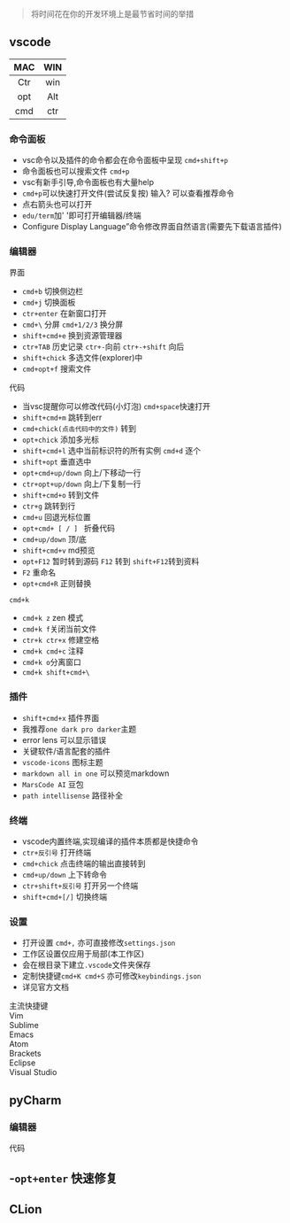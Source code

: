 > 将时间花在你的开发环境上是最节省时间的举措

## vscode

|MAC|WIN|
:----:|:----:|
|Ctr|win|
|opt|Alt|
|cmd|ctr|

### 命令面板

- vsc命令以及插件的命令都会在命令面板中呈现 `cmd+shift+p`
- 命令面板也可以搜索文件 `cmd+p`
- vsc有新手引导,命令面板也有大量help
- `cmd+p`可以快速打开文件(尝试反复按) 输入? 可以查看推荐命令
- 点右箭头也可以打开
- `edu/term`加' '即可打开编辑器/终端
- Configure Display Language”命令修改界面自然语言(需要先下载语言插件)

### 编辑器

界面

- `cmd+b` 切换侧边栏
- `cmd+j` 切换面板
- `ctr+enter` 在新窗口打开
- `cmd+\` 分屏 `cmd+1/2/3` 换分屏
- `shift+cmd+e` 换到资源管理器
- `ctr+TAB` 历史记录 `ctr+-`向前  `ctr+-+shift` 向后
- `shift+chick` 多选文件(explorer)中
- `cmd+opt+f` 搜索文件

代码

- 当vsc提醒你可以修改代码(小灯泡) `cmd+space`快速打开
- `shift+cmd+m` 跳转到err
- `cmd+chick(点击代码中的文件)` 转到
- `opt+chick` 添加多光标
- `shift+cmd+l` 选中当前标识符的所有实例 `cmd+d` 逐个
- `shift+opt` 垂直选中
- `opt+cmd+up/down` 向上/下移动一行
- `ctr+opt+up/down` 向上/下复制一行
- `shift+cmd+o` 转到文件
- `ctr+g` 跳转到行
- `cmd+u` 回退光标位置
- `opt+cmd+ [ / ] ` 折叠代码
- `cmd+up/down` 顶/底
- `shift+cmd+v` md预览
- `opt+F12` 暂时转到源码 `F12` 转到 `shift+F12`转到资料
- `F2` 重命名
- `opt+cmd+R` 正则替换

`cmd+k`

- `cmd+k z` zen 模式
- `cmd+k f`关闭当前文件
- `ctr+k ctr+x` 修建空格
- `cmd+k cmd+c` 注释
- `cmd+k o`分离窗口
- `cmd+k shift+cmd+\`

### 插件

- `shift+cmd+x` 插件界面
- 我推荐`one dark pro darker`主题
- error lens 可以显示错误
- 关键软件/语言配套的插件
- `vscode-icons` 图标主题
- `markdown all in one` 可以预览markdown
- `MarsCode AI` 豆包
- `path intellisense` 路径补全

### 终端

- vscode内置终端,实现编译的插件本质都是快捷命令
- `ctr+反引号` 打开终端
- `cmd+chick` 点击终端的输出直接转到
- `cmd+up/down` 上下转命令
- `ctr+shift+反引号` 打开另一个终端
- `shift+cmd+[/]` 切换终端

### 设置

- 打开设置 `cmd+,` 亦可直接修改`settings.json`
- 工作区设置仅应用于局部(本工作区)
- 会在根目录下建立`.vscode`文件夹保存
- 定制快捷键`cmd+K cmd+S` 亦可修改`keybindings.json`
- 详见官方文档

主流快捷键  
Vim  
Sublime  
Emacs  
Atom  
Brackets  
Eclipse  
Visual Studio  


## pyCharm

### 编辑器

代码

-`opt+enter` 快速修复
- 

## CLion

###